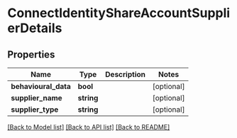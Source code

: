 # ConnectIdentityShareAccountSupplierDetails

## Properties
Name | Type | Description | Notes
------------ | ------------- | ------------- | -------------
**behavioural_data** | **bool** |  | [optional] 
**supplier_name** | **string** |  | [optional] 
**supplier_type** | **string** |  | [optional] 

[[Back to Model list]](../../README.md#documentation-for-models) [[Back to API list]](../../README.md#documentation-for-api-endpoints) [[Back to README]](../../README.md)

